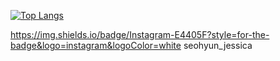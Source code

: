 [![Top Langs](https://github-readme-stats.vercel.app/api/top-langs/?username=kshjessica&layout=compact)](https://github.com/anuraghazra/github-readme-stats)

https://img.shields.io/badge/Instagram-E4405F?style=for-the-badge&logo=instagram&logoColor=white seohyun_jessica
